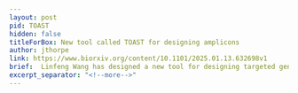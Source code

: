 ```yaml
---
layout: post
pid: TOAST
hidden: false
titleForBox: New tool called TOAST for designing amplicons
author: jthorpe
link: https://www.biorxiv.org/content/10.1101/2025.01.13.632698v1
brief:  Linfeng Wang has designed a new tool for designing targeted gene amplicons and an optimised set of primers for high-throughput sequencing 
excerpt_separator: "<!--more-->"
---
```


